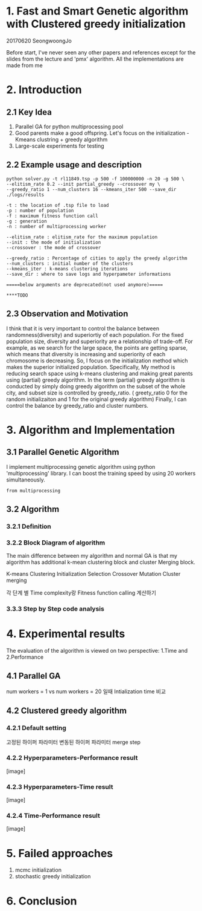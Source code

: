 # 1. Fast and Smart Genetic algorithm with Clustered greedy initialization
20170620 SeongwoongJo

Before start, I've never seen any other papers and references except for the slides from the lecture and 'pmx' algorithm.
All the implementations are made from me

# 2. Introduction
## 2.1 Key Idea
1. Parallel GA for python multiprocessing pool
2. Good parents make a good offspring. Let's focus on the initialization - Kmeans clustring + greedy algorithm
3. Large-scale experiments for testing 

## 2.2 Example usage and description

```
python solver.py -t rl11849.tsp -p 500 -f 100000000 -n 20 -g 500 \
--elitism_rate 0.2 --init partial_greedy --crossover my \
--greedy_ratio 1 --num_clusters 16 --kmeans_iter 500 --save_dir ./logs/results

-t : the location of .tsp file to load
-p : number of population
-f : maximum fitness function call
-g : generation 
-n : number of multiprocessing worker

--elitism_rate : elitism_rate for the maximum population
--init : the mode of initialization
--crossover : the mode of crossover

--greedy_ratio : Percentage of cities to apply the greedy algorithm
--num_clusters : initial number of the clusters
--kmeans_iter : k-means clustering iterations
--save_dir : where to save logs and hyperpameter informations

=====below arguments are deprecated(not used anymore)=====

****TODO

```

## 2.3 Observation and Motivation
I think that it is very important to control the balance between randomness(diversity) and superiortiy of each population. For the fixed population size, diversity and superiority are a relationship of trade-off. For example, as we search for the large space, the points are getting sparse, which means that diversity is increasing and superiority of each chromosome is decreasing.
So, I focus on the initialization method which makes the superior initialized population. Specifically, My method is reducing search space using k-means clustering and making great parents using (partial) greedy algorithm. In the term (partial) greedy algorithm is conducted by simply doing greedy algorithm on the subset of the whole city, and subset size is controlled by greedy_ratio. ( greety_ratio 0 for the random initializaiton and 1 for the original greedy algorithm)
Finally, I can control the balance by greedy_ratio and cluster numbers.

# 3. Algorithm and Implementation
## 3.1 Parallel Genetic Algorithm
I implement multiprocessing genetic algorithm using python 'multiprocessing' library.
I can boost the training speed by using 20 workers simultaneously.

```
from multiprocessing
```

## 3.2 Algorithm
### 3.2.1 Definition
### 3.2.2 Block Diagram of algorithm
The main difference between my algorithm and normal GA is that my algorithm has additional k-mean clustering block and cluster Merging block.

K-means Clustering
Initialization
Selection
Crossover
Mutation
Cluster merging

각 단계 별 Time complexity랑 Fitness function calling 계산하기

### 3.3.3 Step by Step code analysis

# 4. Experimental results
The evaluation of the algorithm is viewed on two perspective: 1.Time and 2.Performance

## 4.1 Parallel GA

num workers = 1 vs num workers = 20 일때 Intialization time 비교

## 4.2 Clustered greedy algorithm
### 4.2.1 Default setting
고정된 하이퍼 파라미터 
변동된 하이퍼 파라미터
merge step 

### 4.2.2 Hyperparameters-Performance result
[image]

### 4.2.3 Hyperparameters-Time result
[image]

### 4.2.4 Time-Performance result
[image]

# 5. Failed approaches
1. mcmc initialization
2. stochastic greedy initialization

# 6. Conclusion
